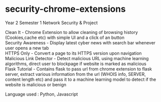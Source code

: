 # security-chrome-extensions
Year 2 Semester 1 Network Security &amp; Project

Clean It - Chrome Extension to allow cleaning of browsing history (Cookies,cache etc) with simple UI and a click of an button	
Security Awareness - Display latest cyber news with search bar whenever user opens a new tab	
HTTPS Only - Convert a page  to its HTTPS version upon navigation	
Malicious Link Detector - Detect malicious URL using machine learning algorithms, direct user to blockpage if website is marked as malicious	
Flask Tutorial - Contains flask to pass url from chrome extension to flask server, extract various information from the url (WHOIS info, SERVER, content length etc) and pass it to a machine learning model to detect if the website is malicious or benign

Language used : Python, Javascript
